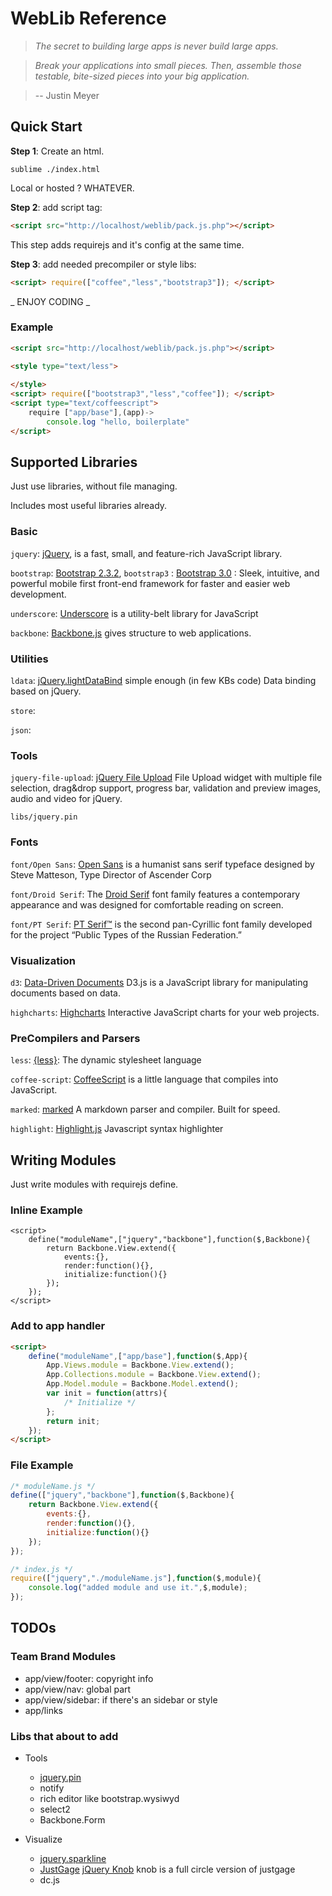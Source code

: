 <script src="http://php.waterwu.me/weblib/pack.js.php"></script>

WebLib Reference
================

> _The secret to building large apps is never build large apps._ 

> _Break your applications into small pieces. Then, assemble those testable, bite-sized pieces into your big application._ 

> -- Justin Meyer

## Quick Start

__Step 1__: Create an html. 

```shell
sublime ./index.html
```

Local or hosted ? WHATEVER.

__Step 2__: add script tag:

```html
<script src="http://localhost/weblib/pack.js.php"></script>
```

This step adds requirejs and it's config at the same time.

__Step 3__: add needed precompiler or style libs: 

```html
<script> require(["coffee","less","bootstrap3"]); </script>
```

_ ENJOY CODING _

### Example

```html
<script src="http://localhost/weblib/pack.js.php"></script>

<style type="text/less">
	
</style>
<script> require(["bootstrap3","less","coffee"]); </script>
<script type="text/coffeescript">
	require ["app/base"],(app)->
		console.log "hello, boilerplate"
</script>
```

## Supported Libraries

Just use libraries, without file managing.

Includes most useful libraries already.

### Basic

`jquery`: [jQuery](http://www.jquery.com/), is a fast, small, and feature-rich JavaScript library.

`bootstrap`: [Bootstrap 2.3.2](http://getbootstrap.com/2.3.2/), `bootstrap3` : [Bootstrap 3.0](http://getbootstrap.com/)
: Sleek, intuitive, and powerful mobile first front-end framework for faster and easier web development.

`underscore`: [Underscore](http://documentcloud.github.io/underscore/) is a utility-belt library for JavaScript

`backbone`: [Backbone.js](http://backbonejs.org/) gives structure to web applications.

### Utilities

`ldata`: [jQuery.lightDataBind](https://github.com/watert/jQuery.lightDataBind) simple enough (in few KBs code) Data binding based on jQuery.

`store`: 

`json`: 

### Tools

`jquery-file-upload`: [jQuery File Upload](http://blueimp.github.io/jQuery-File-Upload/) File Upload widget with multiple file selection, drag&drop support, progress bar, validation and preview images, audio and video for jQuery.

`libs/jquery.pin`

### Fonts

`font/Open Sans`: [Open Sans](http://www.google.com/fonts/specimen/Open+Sans) is a humanist sans serif typeface designed by Steve Matteson, Type Director of Ascender Corp

`font/Droid Serif`: The [Droid Serif](http://www.google.com/fonts/specimen/Droid+Serif) font family features a contemporary appearance and was designed for comfortable reading on screen.

`font/PT Serif`: [PT Serif™](http://www.google.com/fonts/specimen/PT+Serif) is the second pan-Cyrillic font family developed for the project “Public Types of the Russian Federation.”

### Visualization

`d3`: [Data-Driven Documents](http://d3js.org/) D3.js is a JavaScript library for manipulating documents based on data.

`highcharts`: [Highcharts](http://highcharts.com) Interactive JavaScript charts for your web projects.

### PreCompilers and Parsers

`less`: [{less}](http://lesscss.org/): The dynamic stylesheet language

`coffee-script`: [CoffeeScript](http://coffeescript.org/) is a little language that compiles into JavaScript.

`marked`: [marked](https://github.com/chjj/marked) A markdown parser and compiler. Built for speed.

`highlight`: [Highlight.js](https://github.com/isagalaev/highlight.js) Javascript syntax highlighter

## Writing Modules

Just write modules with requirejs define.

### Inline Example

```
<script>
	define("moduleName",["jquery","backbone"],function($,Backbone){
		return Backbone.View.extend({
			events:{},
			render:function(){},
			initialize:function(){}
		});
	});
</script>
```

### Add to app handler

```html
<script>
	define("moduleName",["app/base"],function($,App){
		App.Views.module = Backbone.View.extend();
		App.Collections.module = Backbone.View.extend();
		App.Model.module = Backbone.Model.extend();
		var init = function(attrs){
			/* Initialize */
		};
		return init;
	});
</script>
```

### File Example

```javascript
/* moduleName.js */
define(["jquery","backbone"],function($,Backbone){
	return Backbone.View.extend({
		events:{},
		render:function(){},
		initialize:function(){}
	});
});
```

```javascript
/* index.js */
require(["jquery","./moduleName.js"],function($,module){
	console.log("added module and use it.",$,module);
});
```




## TODOs

### Team Brand Modules

* app/view/footer: copyright info
* app/view/nav: global part
* app/view/sidebar: if there's an sidebar or style
* app/links

### Libs that about to add

- Tools

	* [jquery.pin](https://github.com/webpop/jquery.pin)
	* notify
	* rich editor like bootstrap.wysiwyd
	* select2
	* Backbone.Form

- Visualize

	* [jquery.sparkline]()
	* [JustGage](http://justgage.com/) [jQuery Knob](http://anthonyterrien.com/knob/) knob is a full circle version of justgage
	* dc.js